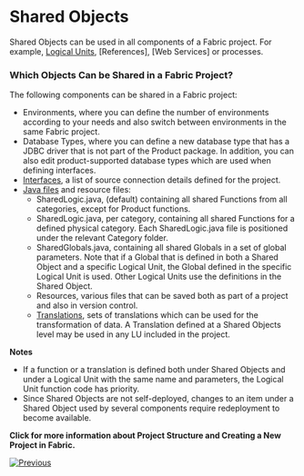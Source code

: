 # Shared Objects

Shared Objects can be used in all components of a Fabric project. For example, [Logical Units](https://github.com/k2view-academy/K2View-Academy/blob/master/articles/03_logical_units/01_LU_overview.md), [References], [Web Services] or processes. 

### Which Objects Can be Shared in a Fabric Project?

The following components can be shared in a Fabric project:
* Environments, where you can define the number of environments according to your needs and also switch between environments in the same Fabric project.
* Database Types, where you can define a new database type that has a JDBC driver that is not part of the Product package. In addition, you can also edit product-supported database types which are used when defining interfaces.
* [Interfaces](https://github.com/k2view-academy/K2View-Academy/blob/master/articles/05_DB_interfaces/01_interfaces_overview.md), a list of source connection details defined for the project.  
* [Java files](https://github.com/k2view-academy/K2View-Academy/blob/master/articles/04_general/09_logic_files_and_categories.md) and resource files:
  * SharedLogic.java, (default) containing all shared Functions from all categories, except for Product functions.
  * SharedLogic.java, per category, containing all shared Functions for a defined physical category. Each SharedLogic.java file is positioned under the relevant Category folder.
  * SharedGlobals.java, containing all shared Globals in a set of global parameters. 
Note that if a Global that is defined in both a Shared Object and a specific Logical Unit, the Global defined in the specific Logical Unit is used. Other Logical Units use the definitions in the Shared Object.
  * Resources, various files that can be saved both as part of a project and also in version control.
  * [Translations](https://github.com/k2view-academy/K2View-Academy/blob/master/articles/09_translations/01_translations_overview_and_use_cases.md), sets of translations which can be used for the transformation of data. A Translation defined at a Shared Objects level may be used in any LU included in the project. 

**Notes** 
* If a function or a translation is defined both under Shared Objects and under a Logical Unit with the same name and parameters, the Logical Unit function code has priority.
* Since Shared Objects are not self-deployed, changes to an item under a Shared Object used by several components require redeployment to become available.

**Click for more information about Project Structure and Creating a New Project in Fabric.**

[![Previous](https://github.com/k2view-academy/K2View-Academy/blob/master/articles/images/Previous.png)](https://github.com/k2view-academy/K2View-Academy/blob/master/articles/04_general/11_fabric_studio_exporting_and_importing%20a_fabric_project.md)

